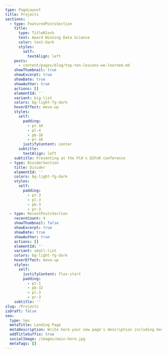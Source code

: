 ```yaml
---
type: PageLayout
title: Projects
sections:
  - type: FeaturedPostsSection
    title:
      type: TitleBlock
      text: Award Winning Data Science
      color: text-dark
      styles:
        self:
          textAlign: left
    posts:
      - content/pages/blog/top-ten-lessons-we-learned.md
    showThumbnail: true
    showExcerpt: true
    showDate: true
    showAuthor: true
    actions: []
    elementId: ''
    variant: big-list
    colors: bg-light-fg-dark
    hoverEffect: move-up
    styles:
      self:
        padding:
          - pt-16
          - pl-4
          - pb-16
          - pr-16
        justifyContent: center
      subtitle:
        textAlign: left
    subtitle: Presenting at the FCA's DIFoR conference
  - type: DividerSection
    title: Divider
    elementId: ''
    colors: bg-light-fg-dark
    styles:
      self:
        padding:
          - pt-3
          - pl-3
          - pb-3
          - pr-3
  - type: RecentPostsSection
    recentCount: 4
    showThumbnail: false
    showExcerpt: true
    showDate: true
    showAuthor: true
    actions: []
    elementId: ''
    variant: small-list
    colors: bg-light-fg-dark
    hoverEffect: move-up
    styles:
      self:
        justifyContent: flex-start
        padding:
          - pt-1
          - pb-32
          - pl-3
          - pr-3
    subtitle: ''
slug: /Projects
isDraft: false
seo:
  type: Seo
  metaTitle: Landing Page
  metaDescription: Write here your new page's description including most relevant keywords.
  addTitleSuffix: true
  socialImage: /images/main-hero.jpg
  metaTags: []
---
```

